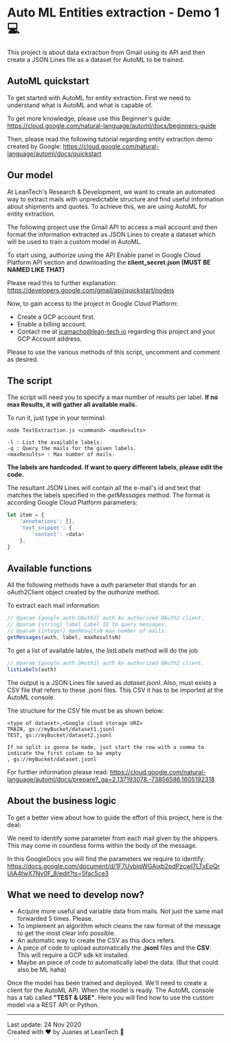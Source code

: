 
# Auto ML Entities extraction - Demo 1 :computer:

This project is about data extraction from Gmail using its API and then create a JSON Lines file as a dataset for AutoML to be trained.

## AutoML quickstart

To get started with AutoML for entity extraction. First we need to understand what is AutoML and what is capable of.

To get more knowledge, please use this Beginner's guide: https://cloud.google.com/natural-language/automl/docs/beginners-guide

Then, please read the following tutorial regarding entity extraction demo created by Google: https://cloud.google.com/natural-language/automl/docs/quickstart

## Our model

At LeanTech's Research & Development, we want to create an automated way to extract mails with unpredictable structure and find useful information about shipments and quotes. To achieve this, we are using AutoML for entity extraction.

The following project use the Gmail API to access a mail account and then format the information extracted as JSON Lines to create a dataset which will be used to train a custom model in AutoML.

To start using, authorize using the API Enable panel in Google Cloud Platform API section and downloading the **client_secret.json (MUST BE NAMED LIKE THAT)**

Please read this to further explanation: https://developers.google.com/gmail/api/quickstart/nodejs

Now, to gain access to the project in Google Cloud Platform:
* Create a GCP account first.
* Enable a billing account.
* Contact me at [jcamacho@lean-tech.io](mailto:jcamacho@lean-tech.io) regarding this project and your GCP Account address.

Please to use the various methods of this script, uncomment and comment as desired.

## The script

The script will need you to specify a max number of results per label. **If no max Results, it will gather all available mails.**

To run it, just type in your terminal:

```console
node TextExtraction.js <command> <maxResults>

-l : List the available labels.
-q : Query the mails for the given labels.
<maxResults> : Max number of mails.
```

**The labels are hardcoded. If want to query different labels, please edit the code.**

The resultant JSON Lines will contain all the e-mail's id and text that matches the labels specified in the *getMessages* method. The format is according Google Cloud Platform parameters:

```javascript
let item = {
    'annotations': [],
    'text_snippet': {
        'content': <data>
    },
}
```

## Available functions
All the following methods have a *auth* parameter that stands for an oAuth2Client object created by the *authorize* method.

To extract each mail information:

```javascript
// @param {google.auth.OAuth2} auth An authorized OAuth2 client.
// @param {string} label Label ID to query messages.
// @param {integer} maxResultsN max number of mails.
getMessages(auth, label, maxResultsN)
```

To get a list of available lables, the *listLabels* method will do the job

```javascript
// @param {google.auth.OAuth2} auth An authorized OAuth2 client.
listLabels(auth)
```

The output is a JSON Lines file saved as *dataset.jsonl*. Also, must exists a CSV file that refers to these .jsonl files. This CSV it has to be imported at the AutoML console.

The structure for the CSV file must be as shown below:

	<type of dataset>,<Google cloud storage URI>
	TRAIN, gs://myBucket/dataset1.jsonl
	TEST, gs://myBucket/dataset2.jsonl

	If no split is gonna be made, just start the row with a comma to indicate the first column to be empty
	, gs://myBucket/dataset.jsonl

For further information please read: https://cloud.google.com/natural-language/automl/docs/prepare?_ga=2.137193078.-73856586.1605192318

## About the business logic

To get a better view about how to guide the effort of this project, here is the deal:

We need to identify some parameter from each mail given by the shippers. This may come in countless forms within the body of the message.

In this GoogleDocs you will find the parameters we require to identify: https://docs.google.com/document/d/1F7UyblqWGAixb2pdPzcwI7LTxEpQrUjA4twX7Nv0F_8/edit?ts=5fac5ce3

## What we need to develop now?

* Acquire more useful and variable data from mails. Not just the same mail forwarded 5 times. Please.
* To implement an algorithm which cleans the raw format of the message to get the most clear info possible.
* An automatic way to create the CSV as this docs refers.
* A piece of code to upload automatically the **.jsonl** files and the **CSV**. This will require a GCP sdk kit installed.
* Maybe an piece of code to automatically label the data. (But that could also be ML haha)

Once the model has been trained and deployed. We'll need to create a client for the AutoML API.
When the model is ready. The AutoML console has a tab called **"TEST & USE"**. Here you will find how to use the custom model via a REST API or Python.

___

Last update: 24 Nov 2020  
Created with :heart: by Juanes at LeanTech :rocket:
